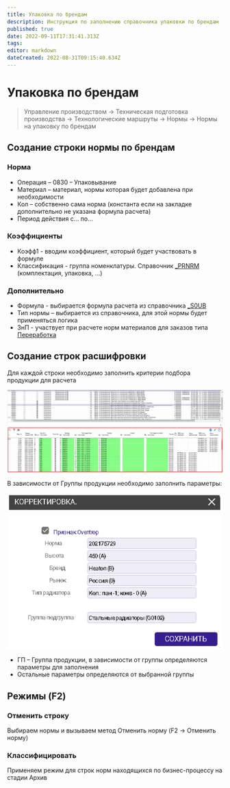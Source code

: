 ```yaml
---
title: Упаковка по брендам
description: Инструкция по заполнению справочника упаковки по брендам
published: true
date: 2022-09-11T17:31:41.313Z
tags: 
editor: markdown
dateCreated: 2022-08-31T09:15:40.634Z
---
```


# Упаковка по брендам

>Управление производством → Техническая подготовка производства → Технологические маршруты → Нормы → Нормы на упаковку по брендам


## Создание строки нормы по брендам

### Норма

* Операция – 0830 – Упаковывание
* Материал – материал, нормы которая будет добавлена при необходимости
* Кол – собственно сама норма (константа если на закладке дополнительно не указана формула расчета)
* Период действия с... по...

### Коэффициенты

* Коэфф1 - вводим коэффициент, который будет участвовать в формуле
* Классификация - группа номенклатуры. Справочник [\_PRNRM](../../../upravlenie-mdm/prostye-spravochniki/\_prnrm.md) (комплектация, упаковка, ...)

### Дополнительно

* Формула - выбирается формула расчета из справочника [\_S0UB](../../../upravlenie-mdm/prostye-spravochniki/\_s0ub.md)
* Тип нормы – выбирается из справочника, для этой нормы будет применяться логика
* ЗнП - участвует при расчете норм материалов для заказов типа [Переработка](../../../upravlenie-proizvodstvom/pererabotka/znp-na-pererabotku.md)

##

## Создание строк расшифровки

Для каждой строки необходимо заполнить критерии подбора продукции для расчета

![](<../../../assets/image (286).png>)

В зависимости от Группы продукции необходимо заполнить параметры:

![](<../../../assets/image (746).png>)

* ГП – Группа продукции, в зависимости от группы определяются параметры для заполнения
* Остальные параметры определяются от выбранной группы

## Режимы (F2)

### Отменить строку

Выбираем нормы и вызываем метод Отменить норму (F2 -> Отменить норму)

### Классифицировать

Применяем режим для строк норм находящихся по бизнес-процессу на стадии Архив
